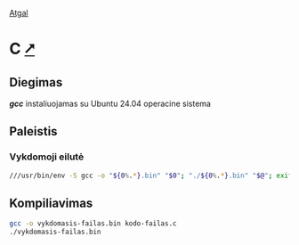 [Atgal](./readme.md)

# C [&#x2B67;](https://www.gnu.org/software/gnu-c-manual/gnu-c-manual.html)

## Diegimas

__*gcc*__ instaliuojamas su Ubuntu 24.04 operacine sistema

## Paleistis

### Vykdomoji eilutė

```bash
///usr/bin/env -S gcc -o "${0%.*}.bin" "$0"; "./${0%.*}.bin" "$@"; exit $?
```

## Kompiliavimas

```bash
gcc -o vykdomasis-failas.bin kodo-failas.c
./vykdomasis-failas.bin
```
